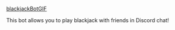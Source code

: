 [blackjackBotGIF](https://user-images.githubusercontent.com/46942793/172021221-a38c9da5-3766-4380-b7be-92eb40bbb719.gif)

This bot allows you to play blackjack with friends in Discord chat!

